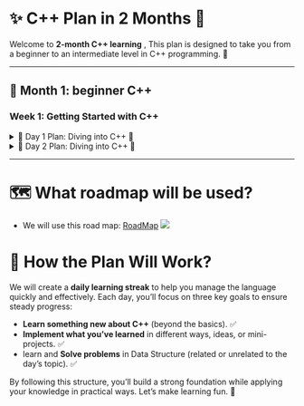 # ✨ C++ Plan in 2 Months 🚀

Welcome to **2-month C++ learning** , This plan is designed to take you from a beginner to an intermediate level in C++ programming. 🎯

---

## 📅 **Month 1: beginner C++**

### Week 1: **Getting Started with C++**

<details>
<summary>🚀 Day 1 Plan: Diving into C++ 🚀</summary>

Welcome to **Day 1** of your C++ learning , goals:


## 📚 **Goal 1: Learn Something New About C++**
Today, we’ll explore **core C++ concepts** that are fundamental to the language. Here’s what to focus on:

1. **Data Types and Variables**:  
   - Learn about primitive data types like `int`, `float`, `double`, `char`, and `bool`.  
   - Understand how to declare and initialize variables.  
   - **Reference**:  
     - **Video**: Data Types and Variables : [Tech With Tim](https://www.youtube.com/watch?v=zgutFVxOlTY)
     - **Article**: C++ Data Types : [GeeksforGeeks](https://www.geeksforgeeks.org/cpp-data-types/)
    - **Arabic Reference**:
      - **Video**: [[Arabic] Fundamentals Of Programming With C++ #016 - Data Type](https://www.youtube.com/watch?v=BibCqAo5ZsQ)
      - **Article**: C++ Data Types Explained : [3alam.pro](https://3alam.pro/jamalrshad/series/cplusplus/lessons/datatype-cplusplus) (recommended)
2. **Lambda expressions**:  
   - Understand the concept of lambda expressions and how they differ from regular functions.  
   - Learn the syntax of lambda expressions.  
   - **Reference**:  
     - **Video**: [C++ Lambdas Part 1](https://www.youtube.com/watch?v=qpgJvl3To3M) , [C++ Lambdas Part 2 ](https://www.youtube.com/watch?v=R1bwTAarnz4) , [C++ Lambdas Part 3](https://www.youtube.com/watch?v=W18BxzS42dc)
     - **Article**: [Lambda Expressions (GeeksforGeeks)](https://www.geeksforgeeks.org/lambda-expression-in-c/)
    - **Arabic Reference**:
      - **Video**: [All about Lambda Function in C++ [Arabic]](https://www.youtube.com/watch?v=XIwssRWbksA)
      - **Video**: [Lambda Function in C++ [Arabic]](https://www.youtube.com/watch?v=Kos7zBKm8ZY)
      - **Article**: [Lambda Expressions](https://harmash.com/tutorials/cplusplus/lambda-expressions)

        
3. **Pointers**:  
   - Understand the concept of pointers and their usage.  
   - Learn about pointer declaration, dereferencing, and pointer arithmetic.  
   - **Reference**:  
     - **Video**: [Pointers in C++](https://www.youtube.com/watch?v=MIL2BK02X8A) (full course)
     - **Article**: [GeeksforGeeks : C++ Pointers ](https://www.geeksforgeeks.org/cpp-pointers/)
    - **Arabic Reference**:
      - **Video**: [Pointers in C++ [Arabic] ](https://www.youtube.com/watch?v=38IG-UToeZ0) 
      - **Article**: [academy.hsoub: Pointer explain](https://academy.hsoub.com/programming/cpp/%D8%A7%D9%84%D9%85%D8%A4%D8%B4%D8%B1%D8%A7%D8%AA-pointers-%D9%81%D9%8A-cpp-r912/)
        

---

## 🛠️ **Goal 2: Implement What You’ve Learned**
Let’s apply the new concepts in practical ways. Here’s what to do:

1. **Experiment with Pointers**:  
   - Write a small program to swap two numbers using pointers.  
      - **Exercise To Do**:  
         - **Websites**:  ([w3school](https://www.w3schools.com/cpp/exercise.asp?x=xrcise_pointers1)) & ([erlerobotics](https://erlerobotics.gitbooks.io/erle-robotics-cpp-gitbook/content/pointers/exercises_pointers.html)) & ([geeksforgeeks](https://www.geeksforgeeks.org/quizzes/quiz-cpp-pointers/))

2. **Experiment with Lambda**:  
   - Create a program that uses a lambda function to perform operations on an array. For example, dynamically allocate memory for an array, fill it with values, and use a lambda to process the array (e.g., calculate the sum, filter values, or apply transformations). Finally, deallocate the memory.  
   - **Reference**:
        - **Exercise To Do**:  
         - **Websites**:  ([sanfoundry](https://www.sanfoundry.com/cplusplus-programming-questions-answers-lambda-expressions/))
---

## � **Goal 3: Learn and Solve Problems in Data Structures**
Let’s start with a simple Data Structure topic in C++. Here’s what to focus on:

1. **Learn About Arrays**:  
   - Understand how arrays work in C++ (fixed-size, contiguous memory).  
   - Learn how to declare, initialize, and traverse arrays.  
   - **Reference**:  
     - **Video**: [Arrays](https://www.youtube.com/watch?v=1FVBeLD_FdE)  
     - **Article**: [Arrays (GeeksforGeeks)](https://www.geeksforgeeks.org/cpp-arrays/)
    - **Arabic Reference**:
      - **Video**: [Array as a Data Structure - Part 1](https://www.youtube.com/watch?v=pASx8xQtIYY) & [Array as a Data Structure - Part 2](https://www.youtube.com/watch?v=TU2S9P5CRUE) (recommended)
      - **Article**: [academy.hsoub: Arrays explain](https://academy.hsoub.com/programming/cpp/%D8%A7%D9%84%D9%85%D8%B5%D9%81%D9%88%D9%81%D8%A7%D8%AA-%D9%81%D9%8A-cpp-r891/)
     - **Exercise To Do**:  
         - **Websites**:
            - ([leetcode : Merge Two Sorted Lists(easy)](https://leetcode.com/problems/merge-two-sorted-lists/description/))
            - ([leetcode : Reverse Linked List(easy)](https://leetcode.com/problems/reverse-linked-list/description))
            - ([leetcode : Linked List Cycle(easy)](https://leetcode.com/problems/linked-list-cycle/description))
            - ([leetcode : Palindrome Linked List (easy)](https://leetcode.com/problems/palindrome-linked-list/description))
            - ([leetcode : Middle of the Linked List(easy)](https://leetcode.com/problems/middle-of-the-linked-list/description/))
            - ([leetcode : Remove Duplicates from Sorted List(easy)](https://leetcode.com/problems/remove-duplicates-from-sorted-list/description))
              
            **you can find more problems on Array [here](https://leetcode.com/problem-list/linked-list/), but this is not recommended for now.**
           

</details>

<details>
<summary>🚀 Day 2 Plan: Diving into C++ 🚀</summary>

Welcome to **Day 2** of your C++ learning , goals:


## 📚 **Goal 1: Learn Something New About C++**
Here’s what to focus on:

1. **Memory model(management)**:  
   - Learn about memory segments like stack, heap, and static memory, and how variables are stored and managed in each.  
   - Study how new and delete operators work to allocate and deallocate memory on the heap.
   - **Reference**:  
     - **Videos**: memory model : [intro : C++ Memory Model](https://www.youtube.com/watch?v=KgzjxfYaScU) , [Stack vs Heap Memory in C++](https://www.youtube.com/watch?v=wJ1L2nSIV1s) , [Dynamic Memory Allocation in C++](https://www.youtube.com/watch?v=27QLVnn74Eg) , [Smart Pointers in C++](https://www.youtube.com/watch?v=UOB7-B2MfwA) , [RAII in C++](https://www.youtube.com/watch?v=q6dVKMgeEkk).
     - **Article**: null
    - **Arabic Reference**:
      - **Videos**: [Stack vs Heap Memory in C++ & Dynamic Memory Allocation in C++ (Part1)](https://www.youtube.com/watch?v=OlY_Fwfyk6s) , [Dynamic Memory Allocation in C++ (Part2)](https://www.youtube.com/watch?v=XxniWLQEMMo) , [Smart Pointers](https://www.youtube.com/watch?v=tRl6NxjefoQ) , [RAII in C++](https://www.youtube.com/watch?v=xERMdnEVbZQ).

2. **Codebase structuring**:  
   - Organize Code into Logical Modules: Separate code into directories and files based on functionality (e.g., src/, include/, tests/) and use namespaces to avoid conflicts.  
   - **Reference**:  
     - **Video**: [Properly Setup C++ Projects](https://www.youtube.com/watch?v=5glH8dGoeCA)
    - **Arabic Reference**:
      - **Video**: null


---

## 🛠️ **Goal 2: Implement What You’ve Learned**
Let’s apply the new concepts in practical ways. Here’s what to do:

1. **Experiment with Memory Model**:  
   - Memory Layout.  
      - **Exercise To Do**:  
         - **Websites**:  ([geeksforgeeks : Dynamic Memory Allocation](https://www.geeksforgeeks.org/quizzes/dynamic-memory-allocation-gq/)) & ([geeksforgeeks : Memory Management](https://www.geeksforgeeks.org/quizzes/quiz-on-cpp-memory-management/)) & ([geeksforgeeks : C++ new and delete](https://www.geeksforgeeks.org/quizzes/new-and-delete-gq/))

---

## � **Goal 3: Learn and Solve Problems in Data Structures**
Let’s start with a simple Data Structure topic in C++. Here’s what to focus on:

1. **Learn About Linked List**:  
   - Learn how linked lists store data in nodes, with each node containing data and a pointer to the next node.  
   - Practice implementing common operations like insertion, deletion, traversal, and searching in a linked list.
   - **Reference**:  
     - **Video**: [Linked List](https://www.youtube.com/watch?v=o5wJkJJpKtM)  
    - **Arabic Reference**:
      - **Video**: [linked list playlist[Arabic]](https://www.youtube.com/playlist?list=PLsGJzJ8SQXTeekVrjC0Nq3xGq1pXi6cQO) (recommended)
     - **Exercise To Do**:  
         - **Websites**:
            - ([leetcode : Two Sum problem(easy)](https://leetcode.com/problems/two-sum/description/))
            - ([leetcode : Remove Element problem(easy)](https://leetcode.com/problems/remove-element/description/))
            - ([leetcode : Remove Duplicates from Sorted Array problem(easy)](https://leetcode.com/problems/remove-duplicates-from-sorted-array/description/))
            - ([leetcode : Search Insert Position problem(easy)](https://leetcode.com/problems/search-insert-position/description/))
            - ([leetcode : Merge Sorted Array problem(easy)](https://leetcode.com/problems/merge-sorted-array/description/))
            - ([leetcode : Single Number problem(easy)](https://leetcode.com/problems/single-number/description))
              
            **you can find more problems on Array [here](https://leetcode.com/problem-list/array/), but this is not recommended for now.**
           

</details>

---
# 🗺️ What roadmap will be used?
- We will use this road map:
[RoadMap](https://github.com/salmer/CppDeveloperRoadmap)
![](https://github.com/user-attachments/assets/e9a22b18-f32e-45e3-addb-4707dd105a9c)

# 🎯 **How the Plan Will Work?**
We will create a **daily learning streak** to help you manage the language quickly and effectively. Each day, you’ll focus on three key goals to ensure steady progress:

 - **Learn something new about C++** (beyond the basics). ✅  
 - **Implement what you’ve learned** in different ways, ideas, or mini-projects. ✅  
 - learn and **Solve problems** in Data Structure (related or unrelated to the day’s topic). ✅  

By following this structure, you’ll build a strong foundation while applying your knowledge in practical ways. Let’s make learning fun. 🚀
